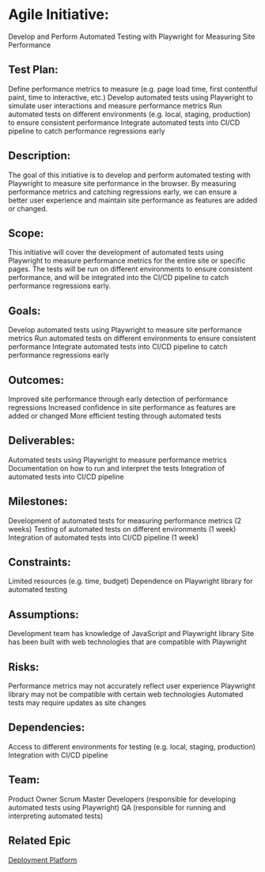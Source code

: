 # Agile Initiative: 
Develop and Perform Automated Testing with Playwright for Measuring Site Performance

## Test Plan:

Define performance metrics to measure (e.g. page load time, first contentful paint, time to interactive, etc.)
Develop automated tests using Playwright to simulate user interactions and measure performance metrics
Run automated tests on different environments (e.g. local, staging, production) to ensure consistent performance
Integrate automated tests into CI/CD pipeline to catch performance regressions early

## Description:
The goal of this initiative is to develop and perform automated testing with Playwright to measure site performance in the browser. By measuring performance metrics and catching regressions early, we can ensure a better user experience and maintain site performance as features are added or changed.

## Scope:
This initiative will cover the development of automated tests using Playwright to measure performance metrics for the entire site or specific pages. The tests will be run on different environments to ensure consistent performance, and will be integrated into the CI/CD pipeline to catch performance regressions early.

## Goals:

Develop automated tests using Playwright to measure site performance metrics
Run automated tests on different environments to ensure consistent performance
Integrate automated tests into CI/CD pipeline to catch performance regressions early

## Outcomes:

Improved site performance through early detection of performance regressions
Increased confidence in site performance as features are added or changed
More efficient testing through automated tests

## Deliverables:

Automated tests using Playwright to measure performance metrics
Documentation on how to run and interpret the tests
Integration of automated tests into CI/CD pipeline

## Milestones:

Development of automated tests for measuring performance metrics (2 weeks)
Testing of automated tests on different environments (1 week)
Integration of automated tests into CI/CD pipeline (1 week)

## Constraints:

Limited resources (e.g. time, budget)
Dependence on Playwright library for automated testing

## Assumptions:

Development team has knowledge of JavaScript and Playwright library
Site has been built with web technologies that are compatible with Playwright

## Risks:

Performance metrics may not accurately reflect user experience
Playwright library may not be compatible with certain web technologies
Automated tests may require updates as site changes

## Dependencies:

Access to different environments for testing (e.g. local, staging, production)
Integration with CI/CD pipeline

## Team:

Product Owner
Scrum Master
Developers (responsible for developing automated tests using Playwright)
QA (responsible for running and interpreting automated tests)

## Related Epic
[Deployment Platform](epics/deplomentplatformepic.md)
